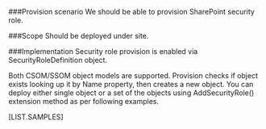 <properties
	  pageTitle="SecurityRoleDefinition"
    pageName="SecurityRoleDefinition"
        parentPageId="spmeta2/definitions/sharepoint-foundation"
/>

###Provision scenario
We should be able to provision SharePoint security role.

###Scope
Should be deployed under site.

###Implementation
Security role provision is enabled via SecurityRoleDefinition object.

Both CSOM/SSOM object models are supported. 
Provision checks if object exists looking up it by Name property, then creates a new object. 
You can deploy either single object or a set of the objects using AddSecurityRole() extension method as per following examples.

[LIST.SAMPLES]
